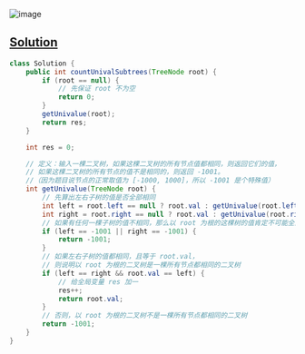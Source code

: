![image](https://github.com/kkkkevx/DSA2/assets/108632304/096bbf9a-b3b2-439e-9825-be0276c32c06)

## [Solution](https://leetcode.cn/problems/count-univalue-subtrees/description/)

```java
class Solution {
    public int countUnivalSubtrees(TreeNode root) {
        if (root == null) {
            // 先保证 root 不为空
            return 0;
        }
        getUnivalue(root);
        return res;
    }

    int res = 0;

    // 定义：输入一棵二叉树，如果这棵二叉树的所有节点值都相同，则返回它们的值，
    // 如果这棵二叉树的所有节点的值不是相同的，则返回 -1001。
    //（因为题目说节点的正常取值为 [-1000, 1000]，所以 -1001 是个特殊值）
    int getUnivalue(TreeNode root) {
        // 先算出左右子树的值是否全部相同
        int left = root.left == null ? root.val : getUnivalue(root.left);
        int right = root.right == null ? root.val : getUnivalue(root.right);
        // 如果有任何一棵子树的值不相同，那么以 root 为根的这棵树的值肯定不可能全部相同
        if (left == -1001 || right == -1001) {
            return -1001;
        }
        // 如果左右子树的值都相同，且等于 root.val，
        // 则说明以 root 为根的二叉树是一棵所有节点都相同的二叉树
        if (left == right && root.val == left) {
            // 给全局变量 res 加一
            res++;
            return root.val;
        }
        // 否则，以 root 为根的二叉树不是一棵所有节点都相同的二叉树
        return -1001;
    }
}
```
